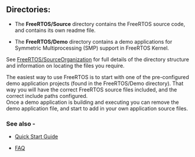 ## Directories:

+ The **FreeRTOS/Source** directory contains the FreeRTOS source code, and contains
  its own readme file.

+ The **FreeRTOS/Demo** directory contains a demo applications for Symmetric
  Multiprocessing (SMP) support in FreeRTOS Kernel.

See [FreeRTOS/SourceOrganization](http://www.freertos.org/a00017.html) for full
details of the directory structure and information on locating the files you
require.

The easiest way to use FreeRTOS is to start with one of the pre-configured demo 
application projects (found in the FreeRTOS/Demo directory).  That way you will
have the correct FreeRTOS source files included, and the correct include paths
configured.  
Once a demo application is building and executing you can remove
the demo application file, and start to add in your own application source
files.

### See also -
+ [Quick Start Guide](https://freertos.org/Documentation/01-FreeRTOS-quick-start/01-Beginners-guide/02-Quick-start-guide)

+ [FAQ](https://www.freertos.org/Why-FreeRTOS/FAQs)
